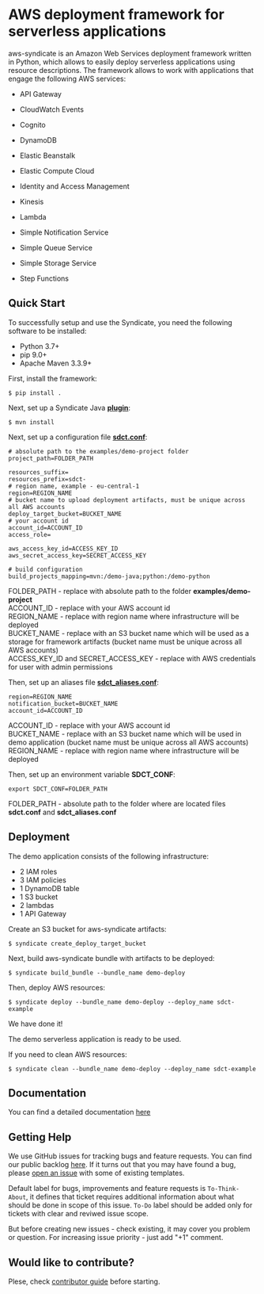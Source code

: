 
# AWS deployment framework for serverless applications

aws-syndicate is an Amazon Web Services deployment framework written in Python, which allows to easily deploy serverless applications using resource descriptions. The framework allows to work with applications that engage the following AWS services:

* API Gateway

* CloudWatch Events

* Cognito

* DynamoDB

* Elastic Beanstalk

* Elastic Compute Cloud

* Identity and Access Management

* Kinesis

* Lambda

* Simple Notification Service

* Simple Queue Service

* Simple Storage Service

* Step Functions

Quick Start
-----------
To successfully setup and use the Syndicate, you need the following software to be installed:

* Python 3.7+
* pip 9.0+
* Apache Maven 3.3.9+

First, install the framework:

    $ pip install .

Next, set up a Syndicate Java **[plugin](https://github.com/epam/aws-syndicate/tree/master/plugin)**:

    $ mvn install

Next, set up a configuration file **[sdct.conf](https://github.com/epam/aws-syndicate/blob/master/examples/demo-config/sdct.conf)**:

	# absolute path to the examples/demo-project folder
	project_path=FOLDER_PATH

	resources_suffix=
	resources_prefix=sdct-
	# region name, example - eu-central-1
	region=REGION_NAME
	# bucket name to upload deployment artifacts, must be unique across all AWS accounts
	deploy_target_bucket=BUCKET_NAME
	# your account id
	account_id=ACCOUNT_ID
	access_role=

	aws_access_key_id=ACCESS_KEY_ID
	aws_secret_access_key=SECRET_ACCESS_KEY

	# build configuration
	build_projects_mapping=mvn:/demo-java;python:/demo-python

FOLDER_PATH - replace with absolute path to the folder **examples/demo-project** <br/> ACCOUNT_ID - replace with your AWS account id <br/> REGION_NAME - replace with region name where infrastructure will be deployed <br/> BUCKET_NAME - replace with an S3 bucket name which will be used as a storage for framework artifacts (bucket name must be unique across all AWS accounts) <br/> ACCESS_KEY_ID and SECRET_ACCESS_KEY - replace with AWS credentials for user with admin permissions

Then, set up an aliases file **[sdct_aliases.conf](https://github.com/epam/aws-syndicate/blob/master/examples/demo-config/sdct_aliases.conf)**:

    region=REGION_NAME
	notification_bucket=BUCKET_NAME
	account_id=ACCOUNT_ID

ACCOUNT_ID - replace with your AWS account id <br/> BUCKET_NAME - replace with an S3 bucket name which will be used in demo application (bucket name must be unique across all AWS accounts) <br/> REGION_NAME - replace with region name where infrastructure will be deployed

Then, set up an environment variable **SDCT_CONF**:

    export SDCT_CONF=FOLDER_PATH

FOLDER_PATH - absolute path to the folder where are located files **sdct.conf** and **sdct_aliases.conf**

Deployment
------------
The demo application consists of the following infrastructure:
*  2 IAM roles
* 3 IAM policies
* 1 DynamoDB table
* 1 S3 bucket
* 2 lambdas
* 1 API Gateway

Create an S3 bucket for aws-syndicate artifacts:

    $ syndicate create_deploy_target_bucket

Next, build aws-syndicate bundle with artifacts to be deployed:

    $ syndicate build_bundle --bundle_name demo-deploy

Then, deploy AWS resources:

    $ syndicate deploy --bundle_name demo-deploy --deploy_name sdct-example

We have done it!

The demo serverless application is ready to be used.

If you need to clean AWS resources:

    $ syndicate clean --bundle_name demo-deploy --deploy_name sdct-example

Documentation
------------
You can find a detailed documentation [here](https://github.com/epam/aws-syndicate/blob/master/docs/01_sdct_quick_start.pdf)

Getting Help
------------

We use GitHub issues for tracking bugs and feature requests. You can find our public backlog [here](https://github.com/epam/aws-syndicate/projects/1). If it turns out that you may have found a bug, please [open an issue](https://github.com/epam/aws-syndicate/issues/new/choose) with some of existing templates.

Default label for bugs, improvements and feature requests is `To-Think-About`, it defines that ticket requires additional information about what should be done in scope of this issue. 
`To-Do` label should be added only for tickets with clear and reviwed issue scope.

But before creating new issues - check existing, it may cover you problem or question. For increasing issue priority - just add "+1" comment. 

Would like to contribute?
-------------------------

Plese, check [contributor guide](https://github.com/epam/aws-syndicate/blob/master/CONTRIBUTING.md) before starting. 
